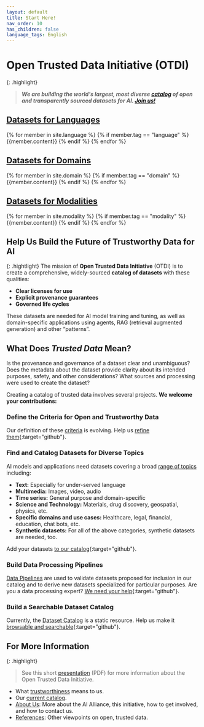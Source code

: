 ```yaml
---
layout: default
title: Start Here!
nav_order: 10
has_children: false
language_tags: English
---
```


# Open Trusted Data Initiative (OTDI)

{: .highlight}
> **_We are building the world's largest, most diverse [catalog]({{site.baseurl}}/catalog/catalog) of open and transparently sourced datasets for AI. [Join us!]({{site.baseurl}}/contributing)_**

## [Datasets for Languages]({{site.baseurl}}/catalog/language/language)

<div>
{% for member in site.language %}
  {% if member.tag == "language" %}
    {{member.content}}
  {% endif %}
{% endfor %}
</div>

## [Datasets for Domains]({{site.baseurl}}/catalog/domain)

<div>
{% for member in site.domain %}
  {% if member.tag == "domain" %}
    {{member.content}}
  {% endif %}
{% endfor %}
</div>

## [Datasets for Modalities]({{site.baseurl}}/catalog/modality)

<div>
{% for member in site.modality %}
  {% if member.tag == "modality" %}
    {{member.content}}
  {% endif %}
{% endfor %}
</div>

## Help Us Build the Future of Trustworthy Data for AI

{: .hightlight}
The mission of **Open Trusted Data Initiative** (OTDI) is to create a comprehensive, widely-sourced **catalog of datasets** with these qualities:

* **Clear licenses for use**
* **Explicit provenance guarantees**
* **Governed life cycles**

These datasets are needed for AI model training and tuning, as well as domain-specific applications using agents, RAG (retrieval augmented generation) and other &ldquo;patterns&rdquo;.

## What Does _Trusted Data_ Mean?

Is the provenance and governance of a dataset clear and unambiguous? Does the metadata about the dataset provide clarity about its intended purposes, safety, and other considerations? What sources and processing were used to create the dataset?

Creating a catalog of trusted data involves several projects. **We welcome your contributions:**

### Define the Criteria for Open and Trustworthy Data

Our definition of these [criteria]({{site.baseurl}}/dataset-requirements/) is evolving. Help us [refine them](https://github.com/orgs/The-AI-Alliance/projects/28/views/1?filterQuery=label%3A%22dataset+requirements%22){:target="github"}.

### Find and Catalog Datasets for Diverse Topics

AI models and applications need datasets covering a broad [range of topics]({{site.baseurl}}/contributing/#what-kinds-of-datasets-do-we-want) including:

* **Text:** Especially for under-served language
* **Multimedia:** Images, video, audio
* **Time series:** General purpose and domain-specific
* **Science and Technology:** Materials, drug discovery, geospatial, physics, etc.
* **Specific domains and use cases:** Healthcare, legal, financial, education, chat bots, etc.
* **Synthetic datasets:** For all of the above categories, synthetic datasets are needed, too.

Add your datasets [to our catalog](https://github.com/orgs/The-AI-Alliance/projects/28/views/1?filterQuery=label%3A%22diverse+datasets%22){:target="github"}.

### Build Data Processing Pipelines

[Data Pipelines]({{site.baseurl}}/our-processing/) are used to validate datasets proposed for inclusion in our catalog and to derive new datasets specialized for particular purposes. Are you a data processing expert? [We need your help](https://github.com/orgs/The-AI-Alliance/projects/28/views/1?filterQuery=label%3A%22data+pipelines%22){:target="github"}.

### Build a Searchable Dataset Catalog

Currently, the [Dataset Catalog]({{site.baseurl}}/catalog/catalog) is a static resource. Help us make it [browsable and searchable](https://github.com/orgs/The-AI-Alliance/projects/28/views/1?filterQuery=label%3A%22dataset+catalog%22){:target="github"}.

## For More Information

{: .highlight}
> See this short [presentation]({{site.baseurl}}/files/OTDI-Overview.pdf) (PDF) for more information about the Open Trusted Data Initiative.

* What [trustworthiness]({{site.baseurl}}/trustworthiness) means to us.
* Our [current catalog]({{site.baseurl}}/catalog/catalog).
* [About Us]({{site.baseurl}}/about): More about the AI Alliance, this initiative, how to get involved, and how to contact us.
* [References]({{site.baseurl}}/references): Other viewpoints on open, trusted data.
